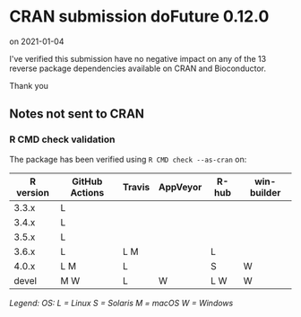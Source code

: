 # CRAN submission doFuture 0.12.0

on 2021-01-04

I've verified this submission have no negative impact on any of the 13 reverse package dependencies available on CRAN and Bioconductor.

Thank you


## Notes not sent to CRAN

### R CMD check validation

The package has been verified using `R CMD check --as-cran` on:

| R version | GitHub Actions | Travis | AppVeyor | R-hub | win-builder |
| --------- | -------------- | ------ | -------- | ----- | ----------- |
| 3.3.x     | L              |        |          |       |             |
| 3.4.x     | L              |        |          |       |             |
| 3.5.x     | L              |        |          |       |             |
| 3.6.x     | L              | L M    |          | L     |             |
| 4.0.x     | L M            | L      |          |     S | W           |
| devel     |   M W          | L      | W        | L W   | W           |

*Legend: OS: L = Linux S = Solaris M = macOS W = Windows*
